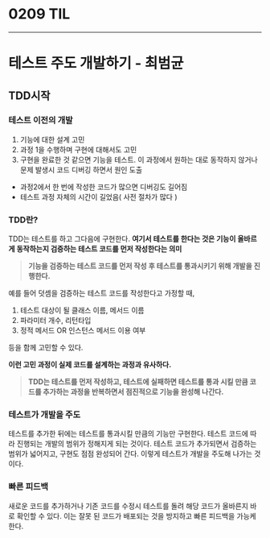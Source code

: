 # 0209 TIL

---

# 테스트 주도 개발하기 - 최범균

## TDD시작

### 테스트 이전의 개발

1. 기능에 대한 설계 고민
2. 과정 1을 수행하며 구현에 대해서도 고민
3. 구현을 완료한 것 같으면 기능을 테스트. 이 과정에서 원하는 대로 동작하지 않거나 문제 발생시 코드 디버깅 하면서 원인 도출

- 과정2에서 한 번에 작성한 코드가 많으면 디버깅도 길어짐
- 테스트 과정 자체의 시간이 길었음( 사전 절차가 많다 )

### TDD란?
TDD는 테스트를 하고 그다음에 구현한다. **여기서 테스트를 한다는 것은 기능이 올바르게 동작하는지 검증하는 테스트 코드를 먼저 작성한다는 의미**

> **기능을 검증하는 테스트 코드를 먼저 작성 후 테스트를 통과시키기 위해 개발을 진행한다.**

예를 들어 덧셈을 검증하는 테스트 코드를 작성한다고 가정할 때, 
1. 테스트 대상이 될 클래스 이름, 메서드 이름
2. 파라미터 개수, 리턴타입
3. 정적 메서드 OR 인스턴스 메서드 이용 여부

등을 함께 고민할 수 있다.

**이런 고민 과정이 실제 코드를 설계하는 과정과 유사하다.**

>**TDD는 테스트를 먼저 작성하고, 테스트에 실패하면 테스트를 통과 시킬 만큼 코드를 추가하는 과정을 반복하면서 점진적으로 기능을 완성해 나간다.**

### 테스트가 개발을 주도

테스트를 추가한 뒤에는 테스트를 통과시킬 만큼의 기능만 구현한다. 테스트 코드에 따라 진행되는 개발의 범위가 정해지게 되는 것이다. 테스트 코드가 추가되면서 검증하는 범위가 넓어지고, 구현도 점점 완성되어 간다. 이렇게 테스트가 개발을 주도해 나가는 것이다.

### 빠른 피드백

새로운 코드를 추가하거나 기존 코드를 수정시 테스트를 돌려 해당 코드가 올바른지 바로 확인할 수 있다. 이는 잘못 된 코드가 배포되는 것을 방지하고 빠른 피드백을 가능케 한다.